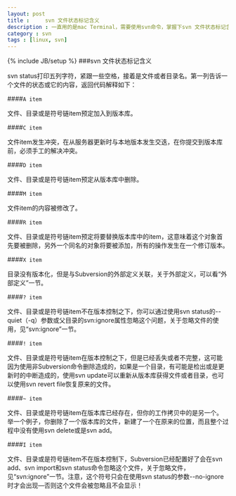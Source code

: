 ```yaml
---
layout: post
title : 	svn 文件状态标记含义
description : 一直用的是mac Terminal，需要使用svn命令，掌握下svn 文件状态标记含义。
category : svn
tags : [linux, svn]
---
```

{% include JB/setup %}
###svn 文件状态标记含义  

svn status打印五列字符，紧跟一些空格，接着是文件或者目录名。第一列告诉一个文件的状态或它的内容，返回代码解释如下：

####`A item`

文件、目录或是符号链item预定加入到版本库。

####`C item`

文件item发生冲突，在从服务器更新时与本地版本发生交迭，在你提交到版本库前，必须手工的解决冲突。

####`D item`

文件、目录或是符号链item预定从版本库中删除。

####`M item`

文件item的内容被修改了。

####`R item`

文件、目录或是符号链item预定将要替换版本库中的item，这意味着这个对象首先要被删除，另外一个同名的对象将要被添加，所有的操作发生在一个修订版本。

####`X item`

目录没有版本化，但是与Subversion的外部定义关联，关于外部定义，可以看“外部定义”一节。

####`? item`

文件、目录或是符号链item不在版本控制之下，你可以通过使用svn status的--quiet（-q）参数或父目录的svn:ignore属性忽略这个问题，关于忽略文件的使用，见“svn:ignore”一节。

####`! item`

文件、目录或是符号链item在版本控制之下，但是已经丢失或者不完整，这可能因为使用非Subversion命令删除造成的，如果是一个目录，有可能是检出或是更新时的中断造成的，使用svn update可以重新从版本库获得文件或者目录，也可以使用svn revert file恢复原来的文件。

####`~ item`

文件、目录或是符号链item在版本库已经存在，但你的工作拷贝中的是另一个。举一个例子，你删除了一个版本库的文件，新建了一个在原来的位置，而且整个过程中没有使用svn delete或是svn add。

####`I item`

文件、目录或是符号链item不在版本控制下，Subversion已经配置好了会在svn add、svn import和svn status命令忽略这个文件，关于忽略文件，见“svn:ignore”一节。注意，这个符号只会在使用svn status的参数--no-ignore时才会出现—否则这个文件会被忽略且不会显示！